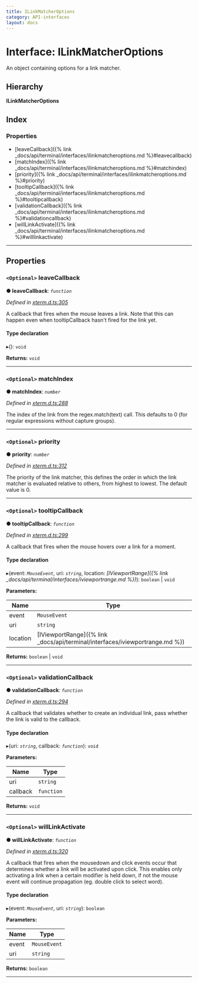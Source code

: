 ```yaml
---
title: ILinkMatcherOptions
category: API-interfaces
layout: docs
---
```



# Interface: ILinkMatcherOptions

An object containing options for a link matcher.

## Hierarchy

**ILinkMatcherOptions**

## Index

### Properties

* [leaveCallback]({% link _docs/api/terminal/interfaces/ilinkmatcheroptions.md %}#leavecallback)
* [matchIndex]({% link _docs/api/terminal/interfaces/ilinkmatcheroptions.md %}#matchindex)
* [priority]({% link _docs/api/terminal/interfaces/ilinkmatcheroptions.md %}#priority)
* [tooltipCallback]({% link _docs/api/terminal/interfaces/ilinkmatcheroptions.md %}#tooltipcallback)
* [validationCallback]({% link _docs/api/terminal/interfaces/ilinkmatcheroptions.md %}#validationcallback)
* [willLinkActivate]({% link _docs/api/terminal/interfaces/ilinkmatcheroptions.md %}#willlinkactivate)

---

## Properties

<a id="leavecallback"></a>

### `<Optional>` leaveCallback

**● leaveCallback**: *`function`*

*Defined in [xterm.d.ts:305](https://github.com/Tyriar/xterm.js/blob/4.3.0/typings/xterm.d.ts#L305)*

A callback that fires when the mouse leaves a link. Note that this can happen even when tooltipCallback hasn't fired for the link yet.

#### Type declaration
▸(): `void`

**Returns:** `void`

___
<a id="matchindex"></a>

### `<Optional>` matchIndex

**● matchIndex**: *`number`*

*Defined in [xterm.d.ts:288](https://github.com/Tyriar/xterm.js/blob/4.3.0/typings/xterm.d.ts#L288)*

The index of the link from the regex.match(text) call. This defaults to 0 (for regular expressions without capture groups).

___
<a id="priority"></a>

### `<Optional>` priority

**● priority**: *`number`*

*Defined in [xterm.d.ts:312](https://github.com/Tyriar/xterm.js/blob/4.3.0/typings/xterm.d.ts#L312)*

The priority of the link matcher, this defines the order in which the link matcher is evaluated relative to others, from highest to lowest. The default value is 0.

___
<a id="tooltipcallback"></a>

### `<Optional>` tooltipCallback

**● tooltipCallback**: *`function`*

*Defined in [xterm.d.ts:299](https://github.com/Tyriar/xterm.js/blob/4.3.0/typings/xterm.d.ts#L299)*

A callback that fires when the mouse hovers over a link for a moment.

#### Type declaration
▸(event: *`MouseEvent`*, uri: *`string`*, location: *[IViewportRange]({% link _docs/api/terminal/interfaces/iviewportrange.md %})*): `boolean` \| `void`

**Parameters:**

| Name | Type |
| ------ | ------ |
| event | `MouseEvent` |
| uri | `string` |
| location | [IViewportRange]({% link _docs/api/terminal/interfaces/iviewportrange.md %}) |

**Returns:** `boolean` \| `void`

___
<a id="validationcallback"></a>

### `<Optional>` validationCallback

**● validationCallback**: *`function`*

*Defined in [xterm.d.ts:294](https://github.com/Tyriar/xterm.js/blob/4.3.0/typings/xterm.d.ts#L294)*

A callback that validates whether to create an individual link, pass whether the link is valid to the callback.

#### Type declaration
▸(uri: *`string`*, callback: *`function`*): `void`

**Parameters:**

| Name | Type |
| ------ | ------ |
| uri | `string` |
| callback | `function` |

**Returns:** `void`

___
<a id="willlinkactivate"></a>

### `<Optional>` willLinkActivate

**● willLinkActivate**: *`function`*

*Defined in [xterm.d.ts:320](https://github.com/Tyriar/xterm.js/blob/4.3.0/typings/xterm.d.ts#L320)*

A callback that fires when the mousedown and click events occur that determines whether a link will be activated upon click. This enables only activating a link when a certain modifier is held down, if not the mouse event will continue propagation (eg. double click to select word).

#### Type declaration
▸(event: *`MouseEvent`*, uri: *`string`*): `boolean`

**Parameters:**

| Name | Type |
| ------ | ------ |
| event | `MouseEvent` |
| uri | `string` |

**Returns:** `boolean`

___


